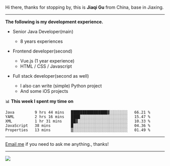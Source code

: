Hi there, thanks for stopping by, this is **Jiaqi Gu** from China, base in Jiaxing.

---

**The following is my development experience.**

- Senior Java Developer(main)
  - 8 years experiences

- Frontend developer(second)
  - Vue.js (1 year experience)
  - HTML / CSS / Javascript
  
- Full stack developer(second as well)
  - I also can write (simple) Python project
  - And some iOS projects

📊 **This week I spent my time on**
<!--START_SECTION:waka-->
```text
Java         9 hrs 44 mins   ████████████████▓░░░░░░░░   66.21 % 
YAML         2 hrs 16 mins   ████░░░░░░░░░░░░░░░░░░░░░   15.47 % 
XML          1 hr 31 mins    ██▓░░░░░░░░░░░░░░░░░░░░░░   10.33 % 
JavaScript   38 mins         █░░░░░░░░░░░░░░░░░░░░░░░░   04.36 % 
Properties   13 mins         ▒░░░░░░░░░░░░░░░░░░░░░░░░   01.49 % 
```
<!--END_SECTION:waka-->

---

[Email me](mailto:droidqw@gmail.com?subject=Hiring_from_GitHub) if you need to ask me anything., thanks!

---

![]( https://visitor-badge.glitch.me/badge?page_id=githubgujiaqi)
